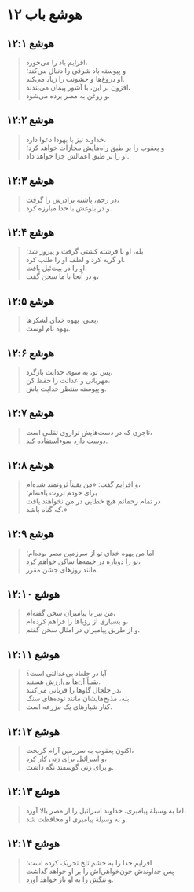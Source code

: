 # هوشع باب ۱۲

## هوشع ۱۲:۱

> افرایم باد را می‌خورد،  
> و پیوسته باد شرقی را دنبال می‌کند؛  
> او دروغ‌ها و خشونت را زیاد می‌کند.  
> افزون بر این، با آشور پیمان می‌بندند،  
> و روغن به مصر برده می‌شود.

## هوشع ۱۲:۲

> خداوند نیز با یهودا دعوا دارد،  
> و یعقوب را بر طبق راه‌هایش مجازات خواهد کرد؛  
> او را بر طبق اعمالش جزا خواهد داد.

## هوشع ۱۲:۳

> در رحم، پاشنه برادرش را گرفت،  
> و در بلوغش با خدا مبارزه کرد.

## هوشع ۱۲:۴

> بله، او با فرشته کشتی گرفت و پیروز شد؛  
> او گریه کرد و لطف او را طلب کرد.  
> او را در بیت‌ئیل یافت،  
> و در آنجا با ما سخن گفت،

## هوشع ۱۲:۵

> یعنی، یهوه خدای لشکرها،  
> یهوه نام اوست.

## هوشع ۱۲:۶

> پس تو، به سوی خدایت بازگرد،  
> مهربانی و عدالت را حفظ کن،  
> و پیوسته منتظر خدایت باش.

## هوشع ۱۲:۷

> تاجری که در دست‌هایش ترازوی تقلبی است،  
> دوست دارد سوءاستفاده کند.

## هوشع ۱۲:۸

> و افرایم گفت: «من یقیناً ثروتمند شده‌ام،  
> برای خودم ثروت یافته‌ام؛  
> در تمام زحماتم هیچ خطایی در من نخواهند یافت  
> که گناه باشد.»

## هوشع ۱۲:۹

> اما من یهوه خدای تو از سرزمین مصر بوده‌ام؛  
> تو را دوباره در خیمه‌ها ساکن خواهم کرد،  
> مانند روزهای جشن مقرر.

## هوشع ۱۲:۱۰

> من نیز با پیامبران سخن گفته‌ام،  
> و بسیاری از رؤیاها را فراهم کرده‌ام،  
> و از طریق پیامبران در امثال سخن گفتم.

## هوشع ۱۲:۱۱

> آیا در جلعاد بی‌عدالتی است؟  
> یقیناً آن‌ها بی‌ارزش هستند.  
> در جلجال گاوها را قربانی می‌کنند،  
> بله، مذبح‌هایشان مانند توده‌های سنگ  
> کنار شیارهای یک مزرعه است.

## هوشع ۱۲:۱۲

> اکنون یعقوب به سرزمین آرام گریخت،  
> و اسرائیل برای زنی کار کرد،  
> و برای زنی گوسفند نگه داشت.

## هوشع ۱۲:۱۳

> اما به وسیلهٔ پیامبری، خداوند اسرائیل را از مصر بالا آورد،  
> و به وسیلهٔ پیامبری او محافظت شد.

## هوشع ۱۲:۱۴

> افرایم خدا را به خشم تلخ تحریک کرده است؛  
> پس خداوندش خون‌خواهی‌اش را بر او خواهد گذاشت  
> و ننگش را به او باز خواهد آورد.
